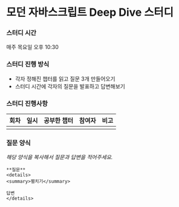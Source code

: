 # 모던 자바스크립트 Deep Dive 스터디

### 스터디 시간
매주 목요일 오후 10:30

### 스터디 진행 방식
- 각자 정해진 챕터를 읽고 질문 3개 만들어오기
- 스터디 시간에 각자의 질문을 발표하고 답변해보기

### 스터디 진행사항
|회차|일시|공부한 챕터|참여자|비고|
|---|---|---|---|---|
| | | | |


### 질문 양식
*해당 양식을 복사해서 질문과 답변을 적어주세요.*
```
**질문**
<details>
<summary>펼치기</summary>

답변
</details>
```
